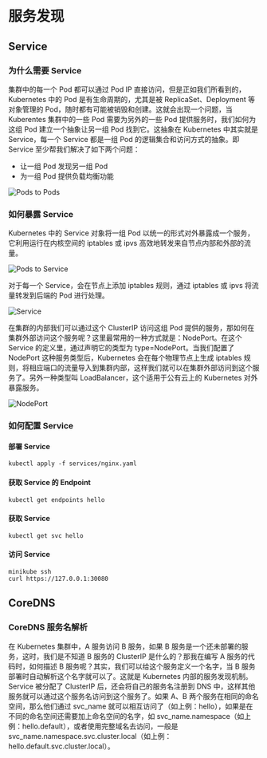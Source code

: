 # 服务发现

## Service

### 为什么需要 Service

集群中的每一个 Pod 都可以通过 Pod IP 直接访问，但是正如我们所看到的，Kubernetes 中的 Pod 是有生命周期的，尤其是被 ReplicaSet、Deployment 等对象管理的 Pod，随时都有可能被销毁和创建。这就会出现一个问题，当 Kuberentes 集群中的一些 Pod 需要为另外的一些 Pod 提供服务时，我们如何为这组 Pod 建立一个抽象让另一组 Pod 找到它。这抽象在 Kubernetes 中其实就是 Service，每一个 Service 都是一组 Pod 的逻辑集合和访问方式的抽象。即 Service 至少帮我们解决了如下两个问题：

- 让一组 Pod 发现另一组 Pod
- 为一组 Pod 提供负载均衡功能

![Pods to Pods](https://github.com/findsec-cn/k100/raw/master/docs/pods-to-pods.jpg)

### 如何暴露 Service

Kubernetes 中的 Service 对象将一组 Pod 以统一的形式对外暴露成一个服务，它利用运行在内核空间的 iptables 或 ipvs 高效地转发来自节点内部和外部的流量。

![Pods to Service](https://github.com/findsec-cn/k100/raw/master/docs/pods-to-service.jpg)

对于每一个 Service，会在节点上添加 iptables 规则，通过 iptables 或 ipvs 将流量转发到后端的 Pod 进行处理。

![Service](https://github.com/findsec-cn/k100/raw/master/docs/service.jpg)

在集群的内部我们可以通过这个 ClusterIP 访问这组 Pod 提供的服务，那如何在集群外部访问这个服务呢？这里最常用的一种方式就是：NodePort。在这个 Service 的定义里，通过声明它的类型为 type=NodePort。当我们配置了 NodePort 这种服务类型后，Kubernetes 会在每个物理节点上生成 iptables 规则，将相应端口的流量导入到集群内部，这样我们就可以在集群外部访问到这个服务了。另外一种类型叫 LoadBalancer，这个适用于公有云上的 Kubernetes 对外暴露服务。

![NodePort](https://github.com/findsec-cn/k100/raw/master/docs/service-nodeport.jpg)

### 如何配置 Service

#### 部署 Service

    kubectl apply -f services/nginx.yaml

#### 获取 Service 的 Endpoint

    kubectl get endpoints hello

#### 获取 Service

    kubectl get svc hello

#### 访问 Service

    minikube ssh
    curl https://127.0.0.1:30080

## CoreDNS

### CoreDNS 服务名解析

在 Kubernetes 集群中，A 服务访问 B 服务，如果 B 服务是一个还未部署的服务，这时，我们是不知道 B 服务的 ClusterIP 是什么的？那我在编写 A 服务的代码时，如何描述 B 服务呢？其实，我们可以给这个服务定义一个名字，当 B 服务部署时自动解析这个名字就可以了。这就是 Kubernetes 内部的服务发现机制。Service 被分配了 ClusterIP 后，还会将自己的服务名注册到 DNS 中，这样其他服务就可以通过这个服务名访问到这个服务了。如果 A、B 两个服务在相同的命名空间，那么他们通过 svc_name 就可以相互访问了（如上例：hello），如果是在不同的命名空间还需要加上命名空间的名字，如 svc_name.namespace（如上例：hello.default），或者使用完整域名去访问，一般是 svc_name.namespace.svc.cluster.local（如上例：hello.default.svc.cluster.local）。
